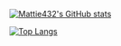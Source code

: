 <!--
**Mattie432/Mattie432** is a ✨ _special_ ✨ repository because its `README.md` (this file) appears on your GitHub profile.

Here are some ideas to get you started:

- 🔭 I’m currently working on ...
- 🌱 I’m currently learning ...
- 👯 I’m looking to collaborate on ...
- 🤔 I’m looking for help with ...
- 💬 Ask me about ...
- 📫 How to reach me: ...
- 😄 Pronouns: ...
- ⚡ Fun fact: ...
-->
[![Mattie432's GitHub stats](https://github-readme-stats.vercel.app/api?username=mattie432&count_private=true&show_icons=true&theme=transparent)](https://github.com/mattie432)


[![Top Langs](https://github-readme-stats.vercel.app/api/top-langs/?username=mattie432)](https://github.com/mattie432)
